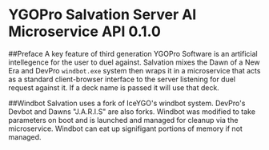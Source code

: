 # YGOPro Salvation Server AI Microservice API 0.1.0

##Preface
A key feature of third generation YGOPro Software is an artificial intellegence for the user to duel against. Salvation mixes the Dawn of a New Era and DevPro `windbot.exe` system then wraps it in a microservice that acts as a standard client-browser interface to the server listening for duel request against it. If a deck name is passed it will use that deck.

##Windbot
Salvation uses a fork of IceYGO's windbot system. DevPro's Devbot and Dawns "J.A.R.I.S" are also forks. Windbot was modified to take parameters on boot and is launched and managed for cleanup via the microservice. Windbot can eat up signifigant portions of memory if not managed.